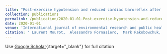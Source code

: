 ```yaml
---
title: "Post-exercise hypotension and reduced cardiac baroreflex after half-marathon run: in men, but not in women"
collection: publications
permalink: /publication/2020-01-01-Post-exercise-hypotension-and-reduced-cardiac-baroreflex-after-half-marathon-run-in-men-but-not-in-women
date: 2020-01-01
venue: 'International journal of environmental research and public health'
citation: ' Laurent Mourot,  Alessandro Fornasiero,  Mark Rakobowchuk,  Laurie Isacco,  Alfredo Brighenti,  Federico Stella,  Andrea Zignoli,  Barbara Pellegrini,  Cantor Tarperi,  Federico Schena, &quot;Post-exercise hypotension and reduced cardiac baroreflex after half-marathon run: in men, but not in women.&quot; International journal of environmental research and public health, 2020.'
---
```

Use [Google Scholar](https://scholar.google.com/scholar?q=Post+exercise+hypotension+and+reduced+cardiac+baroreflex+after+half+marathon+run:+in+men,+but+not+in+women){:target="_blank"} for full citation
